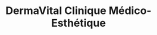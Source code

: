 ---
title: "DermaVital Clinique Médico-Esthétique"
url: /sherbrooke/dermavital-clinique-medico-esthetique/
shop: beauty
---